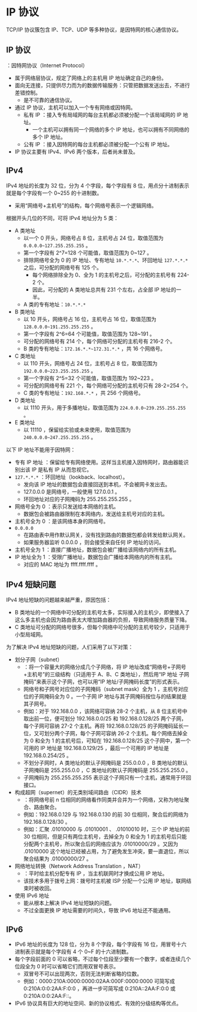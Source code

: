 # IP 协议

TCP/IP 协议簇包含 IP、TCP、UDP 等多种协议，是因特网的核心通信协议。

## IP 协议

：因特网协议（Internet Protocol）
- 属于网络层协议，规定了网络上的主机用 IP 地址确定自己的身份。
- 面向无连接，只提供尽力而为的数据传输服务：只管把数据发送出去，不进行差错控制。
  - 是不可靠的通信协议。
- 通过 IP 协议，主机可以加入一个专有网络或因特网。
  - 私有 IP ：接入专有局域网的每台主机都必须被分配一个该局域网的 IP 地址。
    - 一个主机可以拥有同一个网络的多个 IP 地址，也可以拥有不同网络的多个 IP 地址。
  - 公有 IP ：接入因特网的每台主机都必须被分配一个公有 IP 地址。
- IP 协议主要有 IPv4、IPv6 两个版本，后者尚未普及。

## IPv4

IPv4 地址的长度为 32 位，分为 4 个字段，每个字段有 8 位，用点分十进制表示就是每个字段有一个 0~255 的十进制数。
- 采用“网络号+主机号”的结构，每个网络号表示一个逻辑网络。

根据开头几位的不同，可将 IPv4 地址分为 5 类：
- A 类地址
  - 以一个 0 开头，网络号占 8 位，主机号占 24 位，取值范围为 `0.0.0.0~127.255.255.255` 。
  - 第一个字段有 2^7=128 个可能值，取值范围为 0~127 。
  - 排除网络号全为 0 的 IP 地址、专有地址 `10.*.*.*`、环回地址 `127.*.*.*` 之后，可分配的网络号有 125 个。
    - 每个网络排除全为 0、全为 1 的主机号之后，可分配的主机号有 224-2 个。
    - 因此，可分配的 A 类地址总共有 231 个左右，占全部 IP 地址的一半。
  - A 类的专有地址：`10.*.*.*`
- B 类地址
  - 以 10 开头，网络号占 16 位，主机号占 16 位，取值范围为 `128.0.0.0~191.255.255.255` 。
  - 第一个字段有 2^6=64 个可能值，取值范围为 128~191 。
  - 可分配的网络号有 214 个，每个网络可分配的主机号有 216-2 个。
  - B 类的专有地址：`172.16.*.*~172.31.*.*` ，共 16 个网络号。
- C 类地址
  - 以 110 开头，网络号占 24 位，主机号占 8 位，取值范围为 `192.0.0.0~223.255.255.255` 。
  - 第一个字段有 2^5=32 个可能值，取值范围为 192~223 。
  - 可分配的网络号有 221 个，每个网络可分配的主机号只有 28-2=254 个。
  - C 类的专有地址：`192.168.*.*` ，共 256 个网络号。
- D 类地址
  - 以 1110 开头，用于多播地址，取值范围为 `224.0.0.0~239.255.255.255` 。
- E 类地址
  - 以 11110 ，保留给实验或未来使用，取值范围为 `240.0.0.0~247.255.255.255` 。

以下 IP 地址不能用于因特网：
- 专有 IP 地址   ：保留给专有网络使用。这样当主机接入因特网时，路由器能识别出该 IP 是私有 IP 从而忽视它。
- `127.*.*.*`  ：环回地址（lookback、localhost）。
  - 发向该 IP 地址的数据包会直接回送到本机，不会被网卡发出去。
  - 127.0.0.0 是网络号，一般使用 127.0.0.1 。
  - 环回地址对应的子网掩码为 255.255.255.255 。
- 网络号全为 0   ：表示只发送给本网络的主机。
  - 数据包会被路由器限制在本网络内，发送给主机号对应的主机。
- 主机号全为 0   ：是该网络本身的网络号。
- `0.0.0.0`
  - 在路由表中用作默认网关，没有找到路由的数据包都会转发给默认网关。
  - 如果服务器监听 0.0.0.0 ，则会接受来自任何 IP 地址的访问。
- 主机号全为 1   ：直接广播地址，数据包会被广播给该网络内的所有主机。
- IP 地址全为 1   ：受限广播地址，数据包会广播给本网络内的所有主机。
  - 对应的 MAC 地址为 ffff.ffff.ffff 。

## IPv4 短缺问题

IPv4 地址短缺的问题越来越严重，原因包括：
- B 类地址的一个网络中可分配的主机号太多，实际接入的主机少，即使接入了这么多主机也会因为路由表太大增加路由器的负担，导致网络服务质量下降。
- C 类地址可分配的网络号很多，但每个网络中可分配的主机号较少，只适用于小型局域网。

为了解决 IPv4 地址短缺的问题，人们采用了以下对策：
- 划分子网（subnet）
  - ：将一个容量大的网络分成几个子网络，将 IP 地址改成“网络号+子网号+主机号”的三级结构（只适用于 A、B、C 类地址），然后用“IP 地址 子网掩码”来表示这个子网，也可以用“IP 地址/子网掩码长度”的形式表示。
  - 网络号和子网号对应位的子网掩码（subnet mask）全为 1 ，主机号对应位的子网掩码全为 0 。一个子网 IP 地址与其子网掩码按位与的结果就是其子网号。
  - 例如：对于 192.168.0.0 ，该网络可容纳 28-2 个主机，从 8 位主机号中取出前一位，便可划分 192.168.0.0/25 和 192.168.0.128/25 两个子网，每个子网可容纳 27-2 个主机。再将 192.168.0.128/25 的子网掩码延长一位，又可划分两个子网，每个子网可容纳 26-2 个主机。每个网络去掉全为 0 和全为 1 的主机号后，可知在 192.168.0.128/25 这个子网中，第一个可用的 IP 地址是 192.168.0.129/25 ，最后一个可用的 IP 地址是 192.168.0.254/25 。
  - 不划分子网时，A 类地址的默认子网掩码是 255.0.0.0 ，B 类地址的默认子网掩码是 255.255.0.0 ，C 类地址的默认子网掩码是 255.255.255.0 。
  - 子网掩码为 255.255.255.255 表示这个子网只有一个主机，通常用于环回接口。
- 构成超网（supernet）的无类别域间路由（CIDR）技术
  - ：将网络号前 n 位相同的网络看作同类并合并为一个网络，又称为地址聚合、路由聚合。
  - 例如：192.168.0.129 与 192.168.0.130 的前 30 位相同，聚合后的网络为 192.168.0.128/30 。
  - 例如：汇聚 .01010000 与 .01010001 、 .01010010 时，三个 IP 地址的前 30 位相同，但是只有两位主机号，去掉全为 0 和全为 1 的主机号后只能分配两个主机号，所以聚合后的网络应该为 .01010000/29 。又因为 .01010000 这个地址已经被占用，为了避免发生冲突，要一直退位，所以聚合结果为 .01000000/27 。
- 网络地址转换（Network Address Translation ，NAT）
  - ：平时给主机分配专有 IP ，当主机联网时才换成公用 IP 地址。
  - 该技术多用于拨号上网：拨号时主机被 ISP 分配一个公用 IP 地址，联网结束时被收回。
- 使用 IPv6 地址
  - 能从根本上解决 IPv4 地址短缺的问题。
  - 不过全面更换 IP 地址需要的时间久，导致 IPv6 地址还不能通用。

## IPv6

- IPv6 地址的长度为 128 位，分为 8 个字段，每个字段有 16 位，用冒号十六进制表示就是每个字段有 4 个 0~F 的十六进制数。
- 每个字段前面的 0 可以省略，不过每个位段至少要有一个数字，或者连续几个位段全为 0 时可以省略它们而用双冒号表示。
  - 双冒号不可以出现两次，否则无法判断省略的位数。
  - 例如：0000:210A:0000:0000:02AA:000F:0000:0000 可简写成 0:210A:0:0:2AA:F:0:0 ，再进一步可简写成 0:210A::2AA:F:0:0 或 0:210A:0:0:2AA:F::。
- IPv6 协议具有巨大的地址空间、新的协议格式、有效的分级结构等优点。
